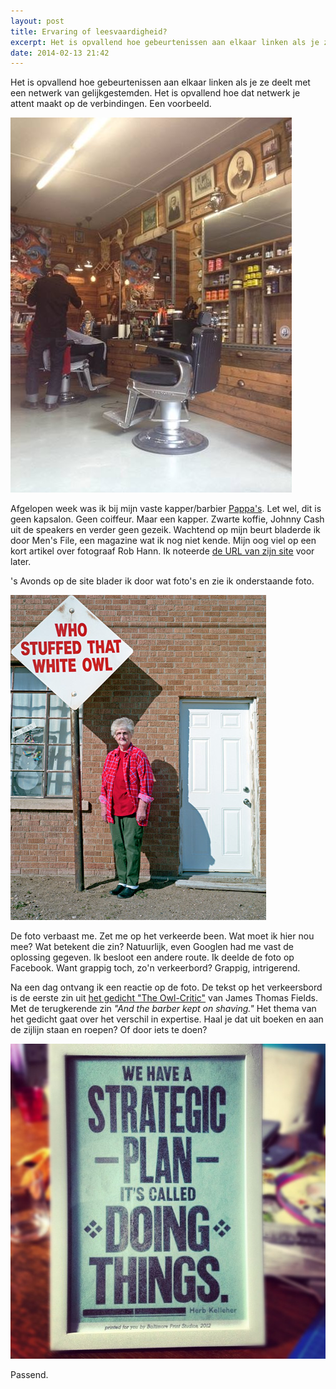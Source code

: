 ```yaml
---
layout: post
title: Ervaring of leesvaardigheid?
excerpt: Het is opvallend hoe gebeurtenissen aan elkaar linken als je ze deelt met een netwerk van gelijkgestemden.
date: 2014-02-13 21:42
---
```

Het is opvallend hoe gebeurtenissen aan elkaar linken als je ze deelt met een netwerk van gelijkgestemden. Het is opvallend hoe dat netwerk je attent maakt op de verbindingen. Een voorbeeld.

![](/images/1654223_10151833043286442_668439930_n.jpg)

Afgelopen week was ik bij mijn vaste kapper/barbier [Pappa's](http://pappas.nl). Let wel, dit is geen kapsalon. Geen coiffeur. Maar een kapper. Zwarte koffie, Johnny Cash uit de speakers en verder geen gezeik. 
Wachtend op mijn beurt bladerde ik door Men's File, een magazine wat ik nog niet kende. Mijn oog viel op een kort artikel over fotograaf Rob Hann. Ik noteerde [de URL van zijn site](http://robhann.com/) voor later.

's Avonds op de site blader ik door wat foto's en zie ik onderstaande foto.

![](/images/joyce_9_7.jpg)

De foto verbaast me. Zet me op het verkeerde been. Wat moet ik hier nou mee? Wat betekent die zin? Natuurlijk, even Googlen had me vast de oplossing gegeven. Ik besloot een andere route. Ik deelde de foto op Facebook. Want grappig toch, zo'n verkeerbord? Grappig, intrigerend.

Na een dag ontvang ik een reactie op de foto. De tekst op het verkeersbord is de eerste zin uit [het gedicht "The Owl-Critic"](http://allpoetry.com/poem/8564617-The-Owl-Critic-by-James-Thomas-Fields) van James Thomas Fields. Met de terugkerende zin *"And the barber kept on shaving."* Het thema van het gedicht gaat over het verschil in expertise. Haal je dat uit boeken en aan de zijlijn staan en roepen? Of door iets te doen? 

![](/images/882f142a0a3511e29c031231381b738f_7.jpg)

Passend. 